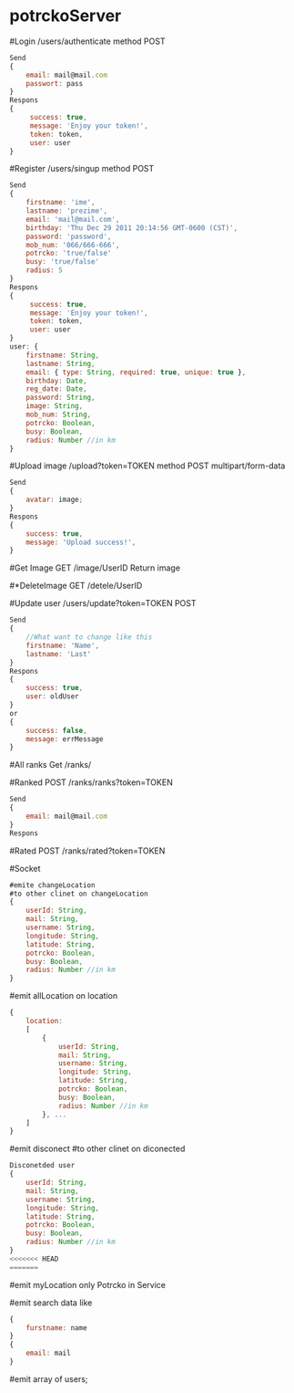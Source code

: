 # potrckoServer

#Login
/users/authenticate
method POST
```javascript
Send
{ 
	email: mail@mail.com
	passwort: pass
}
Respons
{
	 success: true,
     message: 'Enjoy your token!',
     token: token,
     user: user
}
```
#Register
/users/singup
method POST
```javascript
Send
{ 
	firstname: 'ime', 
    lastname: 'prezime',
    email: 'mail@mail.com',
    birthday: 'Thu Dec 29 2011 20:14:56 GMT-0600 (CST)',
    password: 'password',
    mob_num: '066/666-666',
    potrcko: 'true/false'
    busy: 'true/false'
    radius: 5
}
Respons
{
	 success: true,
     message: 'Enjoy your token!',
     token: token,
     user: user
}
user: { 
    firstname: String, 
    lastname: String,
    email: { type: String, required: true, unique: true },
    birthday: Date,
    reg_date: Date,
    password: String, 
    image: String,
    mob_num: String,
    potrcko: Boolean,
    busy: Boolean,
    radius: Number //in km
}
```

#Upload image
/upload?token=TOKEN
method POST multipart/form-data
```javascript
Send
{
	avatar: image;
}
Respons
{
	success: true,
    message: 'Upload success!',
}
```
#Get Image
GET
/image/UserID
Return image

#*DeleteImage 
GET
/detele/UserID

#Update user
/users/update?token=TOKEN
POST
```javascript
Send
{
    //What want to change like this
    firstname: 'Name',
    lastname: 'Last'
}
Respons
{
    success: true,
    user: oldUser
}
or
{
    success: false,
    message: errMessage
}
```

#All ranks
Get
/ranks/

#Ranked
POST
/ranks/ranks?token=TOKEN
```javascript
Send
{
    email: mail@mail.com
}
Respons
```
#Rated
POST
/ranks/rated?token=TOKEN

#Socket
```javascript
#emite changeLocation
#to other clinet on changeLocation
{
    userId: String, 
    mail: String,
    username: String,
    longitude: String, 
    latitude: String,
    potrcko: Boolean,
    busy: Boolean,
    radius: Number //in km
}
```
#emit allLocation on location
```javascript
{
    location:
    [
        {
            userId: String, 
            mail: String,
            username: String,
            longitude: String, 
            latitude: String,
            potrcko: Boolean,
            busy: Boolean,
            radius: Number //in km
        }, ...
    ]
}
```
#emit disconect
#to other clinet on diconected
```javascript
Disconetded user
{
    userId: String, 
    mail: String,
    username: String,
    longitude: String, 
    latitude: String,
    potrcko: Boolean,
    busy: Boolean,
    radius: Number //in km
}
<<<<<<< HEAD
=======
```
#emit myLocation
only Potrcko in Service


#emit search
data like
```javascript
{
    furstname: name
}
{
    email: mail
}
```
#emit array of users;